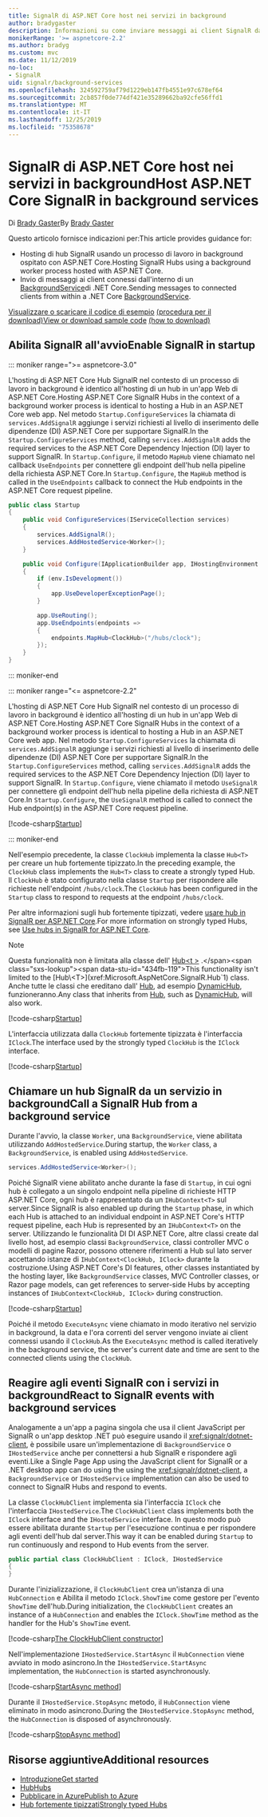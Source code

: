 ```yaml
---
title: SignalR di ASP.NET Core host nei servizi in background
author: bradygaster
description: Informazioni su come inviare messaggi ai client SignalR dalle classi BackgroundService di .NET Core.
monikerRange: '>= aspnetcore-2.2'
ms.author: bradyg
ms.custom: mvc
ms.date: 11/12/2019
no-loc:
- SignalR
uid: signalr/background-services
ms.openlocfilehash: 324592759af79d1229eb147fb4551e97c678ef64
ms.sourcegitcommit: 2cb857f0de774df421e35289662ba92cfe56ffd1
ms.translationtype: MT
ms.contentlocale: it-IT
ms.lasthandoff: 12/25/2019
ms.locfileid: "75358678"
---
```

# <a name="host-aspnet-core-opno-locsignalr-in-background-services"></a><span data-ttu-id="434fb-103">SignalR di ASP.NET Core host nei servizi in background</span><span class="sxs-lookup"><span data-stu-id="434fb-103">Host ASP.NET Core SignalR in background services</span></span>

<span data-ttu-id="434fb-104">Di [Brady Gaster](https://twitter.com/bradygaster)</span><span class="sxs-lookup"><span data-stu-id="434fb-104">By [Brady Gaster](https://twitter.com/bradygaster)</span></span>

<span data-ttu-id="434fb-105">Questo articolo fornisce indicazioni per:</span><span class="sxs-lookup"><span data-stu-id="434fb-105">This article provides guidance for:</span></span>

* <span data-ttu-id="434fb-106">Hosting di hub SignalR usando un processo di lavoro in background ospitato con ASP.NET Core.</span><span class="sxs-lookup"><span data-stu-id="434fb-106">Hosting SignalR Hubs using a background worker process hosted with ASP.NET Core.</span></span>
* <span data-ttu-id="434fb-107">Invio di messaggi ai client connessi dall'interno di un [BackgroundService](xref:Microsoft.Extensions.Hosting.BackgroundService)di .NET Core.</span><span class="sxs-lookup"><span data-stu-id="434fb-107">Sending messages to connected clients from within a .NET Core [BackgroundService](xref:Microsoft.Extensions.Hosting.BackgroundService).</span></span>

<span data-ttu-id="434fb-108">[Visualizzare o scaricare il codice di esempio](https://github.com/aspnet/AspNetCore.Docs/tree/master/aspnetcore/signalr/background-service/sample/) [(procedura per il download)](xref:index#how-to-download-a-sample)</span><span class="sxs-lookup"><span data-stu-id="434fb-108">[View or download sample code](https://github.com/aspnet/AspNetCore.Docs/tree/master/aspnetcore/signalr/background-service/sample/) [(how to download)](xref:index#how-to-download-a-sample)</span></span>

## <a name="enable-opno-locsignalr-in-startup"></a><span data-ttu-id="434fb-109">Abilita SignalR all'avvio</span><span class="sxs-lookup"><span data-stu-id="434fb-109">Enable SignalR in startup</span></span>

::: moniker range=">= aspnetcore-3.0"

<span data-ttu-id="434fb-110">L'hosting di ASP.NET Core Hub SignalR nel contesto di un processo di lavoro in background è identico all'hosting di un hub in un'app Web di ASP.NET Core.</span><span class="sxs-lookup"><span data-stu-id="434fb-110">Hosting ASP.NET Core SignalR Hubs in the context of a background worker process is identical to hosting a Hub in an ASP.NET Core web app.</span></span> <span data-ttu-id="434fb-111">Nel metodo `Startup.ConfigureServices` la chiamata di `services.AddSignalR` aggiunge i servizi richiesti al livello di inserimento delle dipendenze (DI) ASP.NET Core per supportare SignalR.</span><span class="sxs-lookup"><span data-stu-id="434fb-111">In the `Startup.ConfigureServices` method, calling `services.AddSignalR` adds the required services to the ASP.NET Core Dependency Injection (DI) layer to support SignalR.</span></span> <span data-ttu-id="434fb-112">In `Startup.Configure`, il metodo `MapHub` viene chiamato nel callback `UseEndpoints` per connettere gli endpoint dell'hub nella pipeline della richiesta ASP.NET Core.</span><span class="sxs-lookup"><span data-stu-id="434fb-112">In `Startup.Configure`, the `MapHub` method is called in the `UseEndpoints` callback to connect the Hub endpoints in the ASP.NET Core request pipeline.</span></span>

```csharp
public class Startup
{
    public void ConfigureServices(IServiceCollection services)
    {
        services.AddSignalR();
        services.AddHostedService<Worker>();
    }

    public void Configure(IApplicationBuilder app, IHostingEnvironment env)
    {
        if (env.IsDevelopment())
        {
            app.UseDeveloperExceptionPage();
        }

        app.UseRouting();
        app.UseEndpoints(endpoints =>
        {
            endpoints.MapHub<ClockHub>("/hubs/clock");
        });
    }
}
```

::: moniker-end

::: moniker range="<= aspnetcore-2.2"

<span data-ttu-id="434fb-113">L'hosting di ASP.NET Core Hub SignalR nel contesto di un processo di lavoro in background è identico all'hosting di un hub in un'app Web di ASP.NET Core.</span><span class="sxs-lookup"><span data-stu-id="434fb-113">Hosting ASP.NET Core SignalR Hubs in the context of a background worker process is identical to hosting a Hub in an ASP.NET Core web app.</span></span> <span data-ttu-id="434fb-114">Nel metodo `Startup.ConfigureServices` la chiamata di `services.AddSignalR` aggiunge i servizi richiesti al livello di inserimento delle dipendenze (DI) ASP.NET Core per supportare SignalR.</span><span class="sxs-lookup"><span data-stu-id="434fb-114">In the `Startup.ConfigureServices` method, calling `services.AddSignalR` adds the required services to the ASP.NET Core Dependency Injection (DI) layer to support SignalR.</span></span> <span data-ttu-id="434fb-115">In `Startup.Configure`, viene chiamato il metodo `UseSignalR` per connettere gli endpoint dell'hub nella pipeline della richiesta di ASP.NET Core.</span><span class="sxs-lookup"><span data-stu-id="434fb-115">In `Startup.Configure`, the `UseSignalR` method is called to connect the Hub endpoint(s) in the ASP.NET Core request pipeline.</span></span>

[!code-csharp[Startup](background-service/sample/Server/Startup.cs?name=Startup)]

::: moniker-end

<span data-ttu-id="434fb-116">Nell'esempio precedente, la classe `ClockHub` implementa la classe `Hub<T>` per creare un hub fortemente tipizzato.</span><span class="sxs-lookup"><span data-stu-id="434fb-116">In the preceding example, the `ClockHub` class implements the `Hub<T>` class to create a strongly typed Hub.</span></span> <span data-ttu-id="434fb-117">Il `ClockHub` è stato configurato nella classe `Startup` per rispondere alle richieste nell'endpoint `/hubs/clock`.</span><span class="sxs-lookup"><span data-stu-id="434fb-117">The `ClockHub` has been configured in the `Startup` class to respond to requests at the endpoint `/hubs/clock`.</span></span>

<span data-ttu-id="434fb-118">Per altre informazioni sugli hub fortemente tipizzati, vedere [usare hub in SignalR per ASP.NET Core](xref:signalr/hubs#strongly-typed-hubs).</span><span class="sxs-lookup"><span data-stu-id="434fb-118">For more information on strongly typed Hubs, see [Use hubs in SignalR for ASP.NET Core](xref:signalr/hubs#strongly-typed-hubs).</span></span>

> [!NOTE]
> <span data-ttu-id="434fb-119">Questa funzionalità non è limitata alla classe dell' [Hub\<t >](xref:Microsoft.AspNetCore.SignalR.Hub`1) .</span><span class="sxs-lookup"><span data-stu-id="434fb-119">This functionality isn't limited to the [Hub\<T>](xref:Microsoft.AspNetCore.SignalR.Hub`1) class.</span></span> <span data-ttu-id="434fb-120">Anche tutte le classi che ereditano dall' [Hub](xref:Microsoft.AspNetCore.SignalR.Hub), ad esempio [DynamicHub](xref:Microsoft.AspNetCore.SignalR.DynamicHub), funzioneranno.</span><span class="sxs-lookup"><span data-stu-id="434fb-120">Any class that inherits from [Hub](xref:Microsoft.AspNetCore.SignalR.Hub), such as [DynamicHub](xref:Microsoft.AspNetCore.SignalR.DynamicHub), will also work.</span></span>

[!code-csharp[Startup](background-service/sample/Server/ClockHub.cs?name=ClockHub)]

<span data-ttu-id="434fb-121">L'interfaccia utilizzata dalla `ClockHub` fortemente tipizzata è l'interfaccia `IClock`.</span><span class="sxs-lookup"><span data-stu-id="434fb-121">The interface used by the strongly typed `ClockHub` is the `IClock` interface.</span></span>

[!code-csharp[Startup](background-service/sample/HubServiceInterfaces/IClock.cs?name=IClock)]

## <a name="call-a-opno-locsignalr-hub-from-a-background-service"></a><span data-ttu-id="434fb-122">Chiamare un hub SignalR da un servizio in background</span><span class="sxs-lookup"><span data-stu-id="434fb-122">Call a SignalR Hub from a background service</span></span>

<span data-ttu-id="434fb-123">Durante l'avvio, la classe `Worker`, una `BackgroundService`, viene abilitata utilizzando `AddHostedService`.</span><span class="sxs-lookup"><span data-stu-id="434fb-123">During startup, the `Worker` class, a `BackgroundService`, is enabled using `AddHostedService`.</span></span>

```csharp
services.AddHostedService<Worker>();
```

<span data-ttu-id="434fb-124">Poiché SignalR viene abilitato anche durante la fase di `Startup`, in cui ogni hub è collegato a un singolo endpoint nella pipeline di richieste HTTP ASP.NET Core, ogni hub è rappresentato da un `IHubContext<T>` sul server.</span><span class="sxs-lookup"><span data-stu-id="434fb-124">Since SignalR is also enabled up during the `Startup` phase, in which each Hub is attached to an individual endpoint in ASP.NET Core's HTTP request pipeline, each Hub is represented by an `IHubContext<T>` on the server.</span></span> <span data-ttu-id="434fb-125">Utilizzando le funzionalità DI DI ASP.NET Core, altre classi create dal livello host, ad esempio classi `BackgroundService`, classi controller MVC o modelli di pagine Razor, possono ottenere riferimenti a Hub sul lato server accettando istanze di `IHubContext<ClockHub, IClock>` durante la costruzione.</span><span class="sxs-lookup"><span data-stu-id="434fb-125">Using ASP.NET Core's DI features, other classes instantiated by the hosting layer, like `BackgroundService` classes, MVC Controller classes, or Razor page models, can get references to server-side Hubs by accepting instances of `IHubContext<ClockHub, IClock>` during construction.</span></span>

[!code-csharp[Startup](background-service/sample/Server/Worker.cs?name=Worker)]

<span data-ttu-id="434fb-126">Poiché il metodo `ExecuteAsync` viene chiamato in modo iterativo nel servizio in background, la data e l'ora correnti del server vengono inviate ai client connessi usando il `ClockHub`.</span><span class="sxs-lookup"><span data-stu-id="434fb-126">As the `ExecuteAsync` method is called iteratively in the background service, the server's current date and time are sent to the connected clients using the `ClockHub`.</span></span>

## <a name="react-to-opno-locsignalr-events-with-background-services"></a><span data-ttu-id="434fb-127">Reagire agli eventi SignalR con i servizi in background</span><span class="sxs-lookup"><span data-stu-id="434fb-127">React to SignalR events with background services</span></span>

<span data-ttu-id="434fb-128">Analogamente a un'app a pagina singola che usa il client JavaScript per SignalR o un'app desktop .NET può eseguire usando il <xref:signalr/dotnet-client>, è possibile usare un'implementazione di `BackgroundService` o `IHostedService` anche per connettersi a hub SignalR e rispondere agli eventi.</span><span class="sxs-lookup"><span data-stu-id="434fb-128">Like a Single Page App using the JavaScript client for SignalR or a .NET desktop app can do using the using the <xref:signalr/dotnet-client>, a `BackgroundService` or `IHostedService` implementation can also be used to connect to SignalR Hubs and respond to events.</span></span>

<span data-ttu-id="434fb-129">La classe `ClockHubClient` implementa sia l'interfaccia `IClock` che l'interfaccia `IHostedService`.</span><span class="sxs-lookup"><span data-stu-id="434fb-129">The `ClockHubClient` class implements both the `IClock` interface and the `IHostedService` interface.</span></span> <span data-ttu-id="434fb-130">In questo modo può essere abilitata durante `Startup` per l'esecuzione continua e per rispondere agli eventi dell'hub dal server.</span><span class="sxs-lookup"><span data-stu-id="434fb-130">This way it can be enabled during `Startup` to run continuously and respond to Hub events from the server.</span></span>

```csharp
public partial class ClockHubClient : IClock, IHostedService
{
}
```

<span data-ttu-id="434fb-131">Durante l'inizializzazione, il `ClockHubClient` crea un'istanza di una `HubConnection` e Abilita il metodo `IClock.ShowTime` come gestore per l'evento `ShowTime` dell'hub.</span><span class="sxs-lookup"><span data-stu-id="434fb-131">During initialization, the `ClockHubClient` creates an instance of a `HubConnection` and enables the `IClock.ShowTime` method as the handler for the Hub's `ShowTime` event.</span></span>

[!code-csharp[The ClockHubClient constructor](background-service/sample/Clients.ConsoleTwo/ClockHubClient.cs?name=ClockHubClientCtor)]

<span data-ttu-id="434fb-132">Nell'implementazione `IHostedService.StartAsync` il `HubConnection` viene avviato in modo asincrono.</span><span class="sxs-lookup"><span data-stu-id="434fb-132">In the `IHostedService.StartAsync` implementation, the `HubConnection` is started asynchronously.</span></span>

[!code-csharp[StartAsync method](background-service/sample/Clients.ConsoleTwo/ClockHubClient.cs?name=StartAsync)]

<span data-ttu-id="434fb-133">Durante il `IHostedService.StopAsync` metodo, il `HubConnection` viene eliminato in modo asincrono.</span><span class="sxs-lookup"><span data-stu-id="434fb-133">During the `IHostedService.StopAsync` method, the `HubConnection` is disposed of asynchronously.</span></span>

[!code-csharp[StopAsync method](background-service/sample/Clients.ConsoleTwo/ClockHubClient.cs?name=StopAsync)]

## <a name="additional-resources"></a><span data-ttu-id="434fb-134">Risorse aggiuntive</span><span class="sxs-lookup"><span data-stu-id="434fb-134">Additional resources</span></span>

* [<span data-ttu-id="434fb-135">Introduzione</span><span class="sxs-lookup"><span data-stu-id="434fb-135">Get started</span></span>](xref:tutorials/signalr)
* [<span data-ttu-id="434fb-136">Hub</span><span class="sxs-lookup"><span data-stu-id="434fb-136">Hubs</span></span>](xref:signalr/hubs)
* [<span data-ttu-id="434fb-137">Pubblicare in Azure</span><span class="sxs-lookup"><span data-stu-id="434fb-137">Publish to Azure</span></span>](xref:signalr/publish-to-azure-web-app)
* [<span data-ttu-id="434fb-138">Hub fortemente tipizzati</span><span class="sxs-lookup"><span data-stu-id="434fb-138">Strongly typed Hubs</span></span>](xref:signalr/hubs#strongly-typed-hubs)
